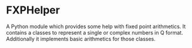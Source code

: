 # FXPHelper
A Python module which provides some help with fixed point arithmetics.
It contains a classes to represent a single or complex numbers in Q format. Additionally it implements basic arithmetics for those classes.

